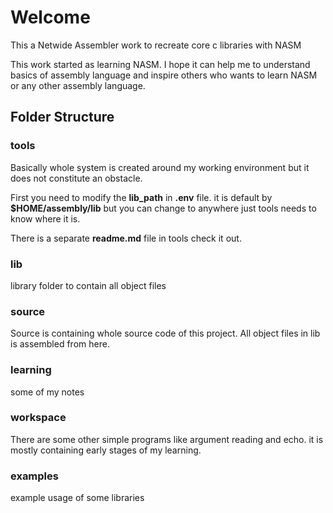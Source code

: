 # Welcome

This a Netwide Assembler work to recreate core c libraries with NASM

This work started as learning NASM. I hope it can help me to understand basics of assembly language and inspire others who wants to learn NASM or any other assembly language.

## Folder Structure

### tools

Basically whole system is created around my working environment but it does not constitute an obstacle.

First you need to modify the **lib_path** in **.env** file. it is default by **$HOME/assembly/lib** but you can change to anywhere just tools needs to know where it is.

There is a separate **readme.md** file in tools check it out.

### lib

library folder to contain all object files

### source

Source is containing whole source code of this project. All object files in lib is assembled from here.

### learning

some of my notes

### workspace

There are some other simple programs like argument reading and echo. it is mostly containing early stages of my learning.

### examples

example usage of some libraries

